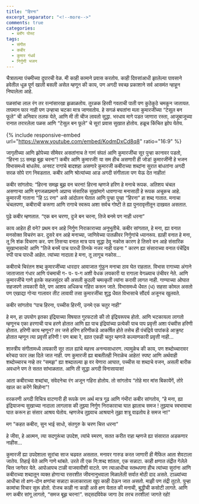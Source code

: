 ```yaml
---
title: "हिरना"
excerpt_separator: "<!--more-->"
comments: true
categories:
  - ब्लॉग पोस्ट
tags:
  - संगीत
  - कबीर
  - कुमार गंधर्व
  - निर्गुणी भजन
---
```

चैत्रातल्या पंचमीच्या दुपारची वेळ. मी काही कामाने प्रवास करतोय. काही दिवसांआधी झालेल्या पावसाने हवेतील धूळ पूर्ण खाली बसली असेल म्हणून की काय, पण अगदी स्वच्छ प्रकाशाने सर्व आसमंत न्हाहून निघालेला आहे.
<!--more-->
पळसांचा लाल रंग तर रत्नांसारखा झळाळतोय. तुरळक हिरवी गवताची पाती पण कुठेकुठे चमकून जातायत. तापमान फार नाही पण उन्हाचा चटका मात्र जाणवतोय. हे सगळं बघतांना मला कुमारजींच्या “टेसूल बन फूले” ची अनिवार तलफ येते, आणि मी ती चीज लावतो सुद्धा. भरधाव मागे पडत जाणारा रस्ता, आजूबाजूच्या रानात तरारलेला पळस आणि “टेसुल बन फूले” चे सूर! प्रवास सुखात होतोय. हळूच किंचित झोप येतेय.

{% include responsive-embed url="https://www.youtube.com/embed/KodmDxCd8q8" ratio="16:9" %}

जागृतीच्या आणि झोपेच्या सीमेवर असतांनाच ते गाणं संपतं आणि कुमारजींचा सूर पुन्हा कानावर पडतो, “हिरना ऽऽ समझ बुझ चरना”! कबीर आणि कुमारजी! या सम हीच असणारी ही जोड! कुमारजींनी हे भजन विभासमध्ये बांधलेय. अनवट रागांचे बादशहा असणारे कुमारजी कबीराच्या शब्दांना सुरात बांधतांना अगदी सरळ सोपे राग निवडतात. कबीर आणि श्रोत्यांच्या आड अगदी संगीताला पण येऊ देत नाहीत!

कबीर सांगतोय: “हिरना समझ बुझ वन चरना! हिरना म्हणजे हरिण हे मनाचे रूपक. अतिशय चंचल असणाऱ्या आणि मृगजळाप्रमाणे अप्राप्य संसारिक सुखांमागे धावणाऱ्या मनासाठी हे रूपक अचूकच आहे.
कुमारजी गाताना "हि ऽऽ रना" असे आंदोलन घेतात आणि पुन्हा पुन्हा “हिरना” हा शब्द गातात. मनाचा चंचलपणा, कबीराची करूणा आणि रागाचे स्वरूप अशा सर्वच गोष्टी ते ह्या पुनरावृत्तीतून दाखवत असतात.

पुढे कबीर म्हणतात. “एक बन चरणा, दुजे बन चरना, तिजे बनमे पग नाही धरना”

काय आहेत ही वने? प्रथम वन आहे निर्गुण निराकाराच्या अनुभूतीचे. कबीर सांगतात, हे मना, ह्या वनात मनसोक्त विचरंण कर. दुसरे वन आहे मनाच्या, जाणिवेच्या पातळीवर निर्गुणांचे ध्यानरूप. ह्याही वनात हे मना, तू नि शंक विचरण कर. पण तिसऱ्या वनात मात्र पाय सुद्धा ठेवू नकोस कारण हे तिसरे वन आहे संसारिक सुखाभासाचे! आणि "तिजे बनमें पाच पारधी तिनके नजर नाही पडना ” कारण ह्या संसाराच्या वनात पंचेंद्रिय रुपी पाच पारधी आहेत. त्यांच्या नादाला हे मना, तू लागूच नकोस...

कबीराचे चिरंतन शब्द कुमारजींच्या धारदार आवाजात गुंफून मनाचा ठाव घेत राहतात. विभास रागाच्या अंगाने जाताजाता गंधार आणि पंचमाची ग- प- प-ग अशी वेधक लयकारी या रागाला वेगळ्याच उंचीवर नेते. आणि कुमारजींचे गाणे इतके सहजसुंदर की असली कुठली चमत्कृती त्यांना करावी लागत नाही. गाण्याच्या ओघात सहजपणे लयकारी येते, पण आशय अधिकच गहिरा करून जाते. विभासमध्ये धैवत (ध) सहसा कोमल असतो पण एखाद्या गोऱ्या गालावर तीट लावावी तसा कुमारजींचा शुद्ध धैवत विभासाचे सौंदर्य अजूनच खुलवते.

कबीर सांगतोय “पाच हिरना, पच्चीस हिरनी, उनमे एक चतुर नाही”

हे मन, हा उपयोग इतका इंद्रियाच्या विषयात गुरफटतो की तो इंद्रियरूपच होतो. आणि भटकायला लागतो म्हणूनच एका हरणाची पाच हरणे होतात आणि ह्या पाच इंद्रियांच्या प्रत्येकी पाच पाप प्रवृत्ती अशा पंचवीस हरिणी होतात. हरिणी काय म्हणून? तर जसे हरिण हरिणीकडे आकर्षित होते तसेच ही पंचंद्रिये पापांकडे आक्रुष्ट होतात म्हणून त्या प्रवृत्ती हरिणी ! पण बाबा रे, ह्यात एकही चतुर म्हणजे कल्याणकारी प्रवृत्ती नाही...

शास्त्रीय संगीतामध्ये लयकारी सूर ताल ह्यांचे महत्त्व अनन्यसाधारण. त्यामुळेच की काय, पण शब्दोच्चारावर बरेचदा फार लक्ष दिले जात नाही. पण कुमारजी ह्या बाबतीतही निराळेच आहेत! स्पष्ट आणि अर्थवाही शब्दोच्चारच नव्हे तर “समझ” ह्या शब्दातल्या झ वर येणारा आघात, पच्चीस या शब्दाचे वजन, असली बारीक अवधाने पण ते सतत सांभाळतात. आणि ती सुद्धा अगदी विनासायास!

आता कबीराच्या शब्दांचा, संवेदनेचा रंग अजून गहिरा होतोय. तो सांगतोय “तोहे मार मांस बिकायेंगें, तोरे खाल का करेंगे बिछोना”!

वरकरणी अगदी विचित्र वाटणारी ही रूपके पण अर्थ मात्र गूढ आणि गंभीर! कबीर सांगतोय, ”हे मना, ह्या इंद्रियाजन्य सुखाच्या नादाला लागलास की तुझ्या निर्गुण निराकाराचा घात झालाच समज ! तुझ्याच स्वभावाचा घात करून हा संसार आश्रय घेतोय. म्हणजेच तुझ्याच आश्रयाने तुझा शत्रू वाढतोय हे समज ना!"

मग "कहत कबीरा, सुन भाई साधो, संतगुरु के चरण चित्त धरना”

हे जीवा, हे आत्मन, त्या सदगुरूंचा उपदेश, त्यांचे स्मरण, सतत करीत राहा म्हणजे ह्या संसारात अडकणार नाहीस...

कुमारजी ह्या उपदेशाला सुरांचा साज चढवत असतात. मनावर गारुड करत जाणारी ही मैफिल आता शेवटाला जातेय. तिहाई येते आणि गाणे थांबते. उरते ती एक नि:शब्द शांतता, एक सन्नाटा. काही क्षणात तंद्रीत गेलेले चित्त जागेवर येते. आपोआपच टाळी वाजवावीशी वाटते. पण त्याआधीचा स्तब्धपणा हीच त्यांच्या सुरांना आणि कबीराच्या शब्दातून व्यक्त होणाऱ्या रसरशीत जीवनानुभवाला मिळालेली सर्वात मोठी दाद असते. टाळ्यांच्या आधीचा तो क्षण-दोन क्षणांचा सन्नाटा कलाकाराला खूप काही देऊन जात असतो.
माझी पण तंद्री तुटते. पुन्हा कामांचा विचार सुरू होतो. रोजच काही ना काही असे क्षण येतात की मनाची, बुद्धीची कसोटी लागते. आणि मग कबीर सांगू लागतो, “समज बूझ चरना!”. सद्सदविवेक जागा ठेव तरच तरशील! जागते रहो!

